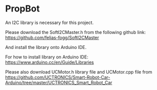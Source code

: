 # PropBot

An I2C library is necessary for this project.

Please download the SoftI2CMaster.h from the following github link: https://github.com/felias-fogg/SoftI2CMaster

And install the library onto Arduino IDE.

For how to install library on Arduino IDE: https://www.arduino.cc/en/Guide/Libraries

Please also download UCMotor.h library file and UCMotor.cpp file from https://github.com/UCTRONICS/Smart-Robot-Car-Arduino/tree/master/UCTRONICS_Smart_Robot_Car